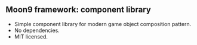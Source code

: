 ## Moon9 framework: component library
- Simple component library for modern game object composition pattern.
- No dependencies.
- MIT licensed.
